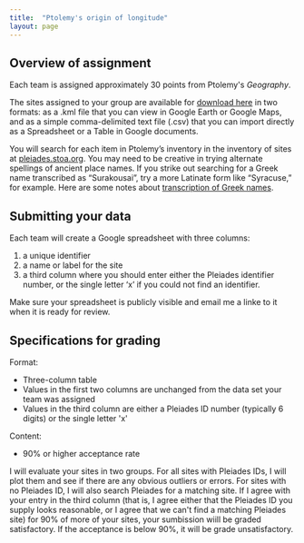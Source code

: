 ```yaml
---
title:  "Ptolemy's origin of longitude"
layout: page
---
```



## Overview of assignment

Each team is assigned approximately 30 points from Ptolemy's *Geography*.


The sites assigned to your group are available for [download here](http://shot.holycross.edu/courses/science/S20/ptolemy-assignments/) in two formats: as a .kml file that you can view in Google Earth or Google Maps, and as a simple comma-delimited text file (.csv) that you can import directly as a Spreadsheet or a Table in Google documents.

You will search for each item in Ptolemy’s inventory in the inventory of sites at [pleiades.stoa.org](https://pleiades.stoa.org/). You may need to be creative in trying alternate spellings of ancient place names. If you strike out searching for a Greek name transcribed as “Surakousai”, try a more Latinate form like “Syracuse,” for example.  Here are some notes about [transcription of Greek names](transcriptions/).

## Submitting your data

Each team will create a Google spreadsheet with three columns:

1. a unique identifier
1. a name or label for the site
2. a third column where you should enter either the Pleiades identifier number, or the single letter ‘x’ if you could not find an identifier.


Make sure your spreadsheet is publicly visible and email me a linke to it when it is ready for review.


## Specifications for grading

Format:

- Three-column table
- Values in the first two columns are unchanged from the data set your team was assigned
- Values in the third column are either a Pleiades ID number (typically 6 digits) or the single letter 'x'

Content:

- 90% or higher acceptance rate

I will evaluate your sites in two groups.  For all sites with Pleiades IDs, I will plot them and see if there are any obvious outliers or errors.  For sites with no Pleiades ID, I will also search Pleiades for a matching site.  If I agree with your entry in the third column (that is, I agree either that the Pleiades ID you supply looks reasonable, or I agree that we can't find a matching Pleiades site) for 90% of more of your sites, your sumbission wiill be graded satisfactory.  If the acceptance is below 90%, it will be grade unsatisfactory.

